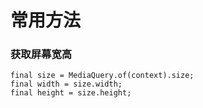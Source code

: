 # 常用方法

### 获取屏幕宽高
```
final size = MediaQuery.of(context).size;
final width = size.width;
final height = size.height;
```